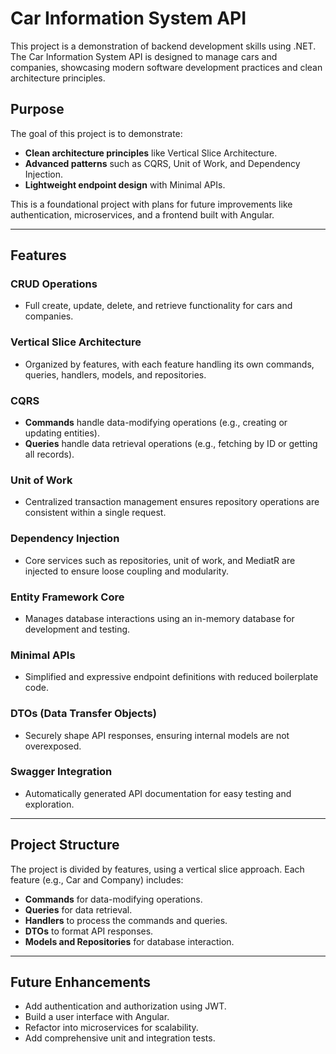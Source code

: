 # Car Information System API

This project is a demonstration of backend development skills using .NET. The Car Information System API is designed to manage cars and companies, showcasing modern software development practices and clean architecture principles.

## Purpose

The goal of this project is to demonstrate:

- **Clean architecture principles** like Vertical Slice Architecture.
- **Advanced patterns** such as CQRS, Unit of Work, and Dependency Injection.
- **Lightweight endpoint design** with Minimal APIs.

This is a foundational project with plans for future improvements like authentication, microservices, and a frontend built with Angular.

---

## Features

### CRUD Operations
- Full create, update, delete, and retrieve functionality for cars and companies.

### Vertical Slice Architecture
- Organized by features, with each feature handling its own commands, queries, handlers, models, and repositories.

### CQRS
- **Commands** handle data-modifying operations (e.g., creating or updating entities).
- **Queries** handle data retrieval operations (e.g., fetching by ID or getting all records).

### Unit of Work
- Centralized transaction management ensures repository operations are consistent within a single request.

### Dependency Injection
- Core services such as repositories, unit of work, and MediatR are injected to ensure loose coupling and modularity.

### Entity Framework Core
- Manages database interactions using an in-memory database for development and testing.

### Minimal APIs
- Simplified and expressive endpoint definitions with reduced boilerplate code.

### DTOs (Data Transfer Objects)
- Securely shape API responses, ensuring internal models are not overexposed.

### Swagger Integration
- Automatically generated API documentation for easy testing and exploration.

---

## Project Structure

The project is divided by features, using a vertical slice approach. Each feature (e.g., Car and Company) includes:

- **Commands** for data-modifying operations.
- **Queries** for data retrieval.
- **Handlers** to process the commands and queries.
- **DTOs** to format API responses.
- **Models and Repositories** for database interaction.

---

## Future Enhancements

- Add authentication and authorization using JWT.
- Build a user interface with Angular.
- Refactor into microservices for scalability.
- Add comprehensive unit and integration tests.
